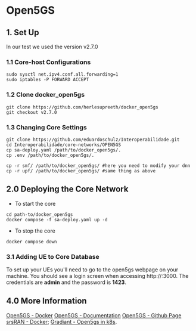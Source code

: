 # Open5GS

## 1. Set Up
In our test we used the version v2.7.0

### 1.1 Core-host Configurations

```shell
sudo sysctl net.ipv4.conf.all.forwarding=1
sudo iptables -P FORWARD ACCEPT
```

### 1.2 Clone docker\_open5gs

```shell
git clone https://github.com/herlesupreeth/docker_open5gs
git checkout v2.7.0
```

### 1.3 Changing Core Settings

```shell
git clone https://github.com/eduardoschulz/Interoperabilidade.git
cd Interoperabilidade/core-networks/OPEN5GS
cp sa-deploy.yaml /path/to/docker_open5gs/.
cp .env /path/to/docker_open5gs/. 

cp -r smf/ /path/to/docker_open5gs/ #here you need to modify your dnn 
cp -r upf/ /path/to/docker_open5gs/ #same thing as above
```

## 2.0 Deploying the Core Network

+ To start the core
```shell
cd path-to/docker_open5gs
docker compose -f sa-deploy.yaml up -d
```
+ To stop the core
```shell
docker compose down 
```

### 3.1 Adding UE to Core Database
To set up your UEs you'll need to go to the open5gs webpage on your machine. You should see a login screen when accessing http://<core-ip>:3000. The credentials are **admin** and the password is **1423**.

## 4.0 More Information
[Open5GS - Docker](https://github.com/herlesupreeth/docker_open5gs)
[Open5GS - Documentation](https://open5gs.org/open5gs/docs/)
[Open5GS - Github Page](https://github.com/open5gs/open5gs)
[srsRAN - Docker](https://github.com/srsran/srsRAN_Project/tree/main/docker);
[Gradiant - Open5gs in k8s](https://github.com/Gradiant/5g-charts/tree/main/charts/open5gs).
